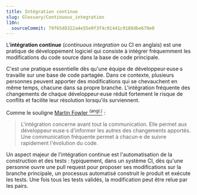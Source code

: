 ```yaml
---
title: Intégration continue
slug: Glossary/Continuous_integration
l10n:
  sourceCommit: 79f65d8322a4e55e9f3f4c91441c9188dbe670e0
---
```


L'**intégration continue** (<i lang="en">continuous integration</i> ou <abbr>CI</abbr> en anglais) est une pratique de développement logiciel qui consiste à intégrer fréquemment les modifications du code source dans la base de code principale.

C'est une pratique essentielle dès qu'une équipe de développeur·euse·s travaille sur une base de code partagée. Dans ce contexte, plusieurs personnes peuvent apporter des modifications qui se chevauchent en même temps, chacune dans sa propre branche. L'intégration fréquente des changements de chaque développeur·euse réduit fortement le risque de conflits et facilite leur résolution lorsqu'ils surviennent.

Comme le souligne [Martin Fowler <sup>(angl.)</sup>](https://martinfowler.com/articles/continuousIntegration.html#EveryonePushesCommitsToTheMainlineEveryDay)&nbsp;:

> L'intégration concerne avant tout la communication. Elle permet aux développeur·euse·s d'informer les autres des changements apportés. Une communication fréquente permet à chacun·e de suivre rapidement l'évolution du code.

Un aspect majeur de l'intégration continue est l'automatisation de la construction et des tests&nbsp;: typiquement, dans un système CI, dès qu'une personne ouvre une pull request pour proposer ses modifications sur la branche principale, un processus automatisé construit le produit et exécute les tests. Une fois tous les tests validés, la modification peut être relue par les pairs.

